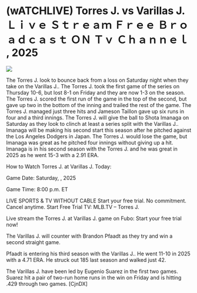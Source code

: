 # (wATCHLIVE) Torres J. vs Varillas J. Ｌｉｖｅ Ｓｔｒｅａｍ Ｆｒｅｅ Ｂｒｏａｄｃａｓｔ ＯＮ Ｔｖ Ｃｈａｎｎｅｌ , 2025  
  
  
[![](https://i.imgur.com/qSNzIqt.png)](https://movie.rssnews.media/lJNHdweqd.php)  
  
The Torres J. look to bounce back from a loss on Saturday night when they take on the Varillas J.. The Torres J. took the first game of the series on Thursday 10-6, but lost 8-1 on Friday and they are now 1-3 on the season. The Torres J. scored the first run of the game in the top of the second, but gave up two in the bottom of the inning and trailed the rest of the game. The Torres J. managed just three hits and Jameson Taillon gave up six runs in four and a third innings. The Torres J. will give the ball to Shota Imanaga on Saturday as they look to clinch at least a series split with the Varillas J.. Imanaga will be making his second start this season after he pitched against the Los Angeles Dodgers in Japan. The Torres J. would lose the game, but Imanaga was great as he pitched four innings without giving up a hit. Imanaga is in his second season with the Torres J. and he was great in 2025 as he went 15-3 with a 2.91 ERA.

How to Watch Torres J. at Varillas J. Today:

Game Date: Saturday, , 2025

Game Time: 8:00 p.m. ET

LIVE SPORTS & TV WITHOUT CABLE
Start your free trial. No commitment. Cancel anytime.
Start Free Trial
TV: MLB.TV – Torres J.

Live stream the Torres J. at Varillas J. game on Fubo: Start your free trial now!

The Varillas J. will counter with Brandon Pfaadt as they try and win a second straight game.

Pfaadt is entering his third season with the Varillas J.. He went 11-10 in 2025 with a 4.71 ERA. He struck out 185 last season and walked just 42.

The Varillas J. have been led by Eugenio Suarez in the first two games. Suarez hit a pair of two-run home runs in the win on Friday and is hitting .429 through two games. [CjnDX]